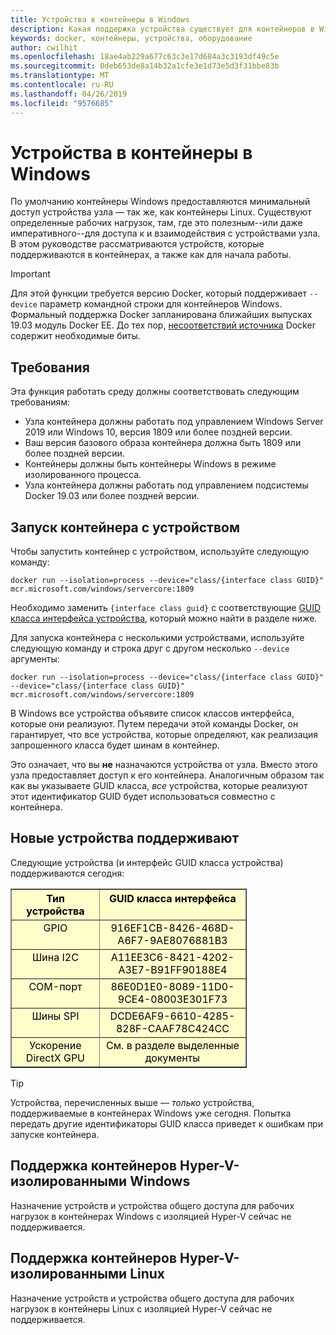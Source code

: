 ```yaml
---
title: Устройства в контейнеры в Windows
description: Какая поддержка устройства существует для контейнеров в Windows
keywords: docker, контейнеры, устройства, оборудование
author: cwilhit
ms.openlocfilehash: 18ae4ab229a677c63c3e17d684a3c3193df49c5e
ms.sourcegitcommit: 0deb653de8a14b32a1cfe3e1d73e5d3f31bbe83b
ms.translationtype: MT
ms.contentlocale: ru-RU
ms.lasthandoff: 04/26/2019
ms.locfileid: "9576685"
---
```

# <a name="devices-in-containers-on-windows"></a>Устройства в контейнеры в Windows

По умолчанию контейнеры Windows предоставляются минимальный доступ устройства узла — так же, как контейнеры Linux. Существуют определенные рабочих нагрузок, там, где это полезным--или даже императивного--для доступа к и взаимодействия с устройствами узла. В этом руководстве рассматриваются устройств, которые поддерживаются в контейнерах, а также как для начала работы.

> [!IMPORTANT]
> Для этой функции требуется версию Docker, который поддерживает `--device` параметр командной строки для контейнеров Windows. Формальный поддержка Docker запланирована ближайших выпусках 19.03 модуль Docker EE. До тех пор, [несоответствий источника](https://master.dockerproject.org/) Docker содержит необходимые биты.

## <a name="requirements"></a>Требования

Эта функция работать среду должны соответствовать следующим требованиям:
- Узла контейнера должны работать под управлением Windows Server 2019 или Windows 10, версия 1809 или более поздней версии.
- Ваш версия базового образа контейнера должна быть 1809 или более поздней версии.
- Контейнеры должны быть контейнеры Windows в режиме изолированного процесса.
- Узла контейнера должны работать под управлением подсистемы Docker 19.03 или более поздней версии.

## <a name="run-a-container-with-a-device"></a>Запуск контейнера с устройством

Чтобы запустить контейнер с устройством, используйте следующую команду:

```shell
docker run --isolation=process --device="class/{interface class GUID}" mcr.microsoft.com/windows/servercore:1809
```

Необходимо заменить `{interface class guid}` с соответствующие [GUID класса интерфейса устройства](https://docs.microsoft.com/en-us/windows-hardware/drivers/install/overview-of-device-interface-classes), который можно найти в разделе ниже.

Для запуска контейнера с несколькими устройствами, используйте следующую команду и строка друг с другом несколько `--device` аргументы:

```shell
docker run --isolation=process --device="class/{interface class GUID}" --device="class/{interface class GUID}" mcr.microsoft.com/windows/servercore:1809
```

В Windows все устройства объявите список классов интерфейса, которые они реализуют. Путем передачи этой команды Docker, он гарантирует, что все устройства, которые определяют, как реализация запрошенного класса будет шинам в контейнер.

Это означает, что вы **не** назначаются устройства от узла. Вместо этого узла предоставляет доступ к его контейнера. Аналогичным образом так как вы указываете GUID класса, _все_ устройства, которые реализуют этот идентификатор GUID будет использоваться совместно с контейнера.

## <a name="what-devices-are-supported"></a>Новые устройства поддерживают

Следующие устройства (и интерфейс GUID класса устройства) поддерживаются сегодня:
  
<table border="1" style="background-color:FFFFCC;border-collapse:collapse;border:1px solid FFCC00;color:000000;width:75%" cellpadding="5" cellspacing="5">
<thead>
<tr valign="top">
<th><center>Тип устройства</center></th>
<th><center>GUID класса интерфейса</center></th>
</tr>
</thead>
<tbody>
<tr valign="top">
<td><center>GPIO</center></td>
<td><center>916EF1CB-8426-468D-A6F7-9AE8076881B3</center></td>
</tr>
<tr valign="top">
<td><center>Шина I2C</center></td>
<td><center>A11EE3C6-8421-4202-A3E7-B91FF90188E4</center></td>
</tr>
<tr valign="top">
<td><center>COM-порт</center></td>
<td><center>86E0D1E0-8089-11D0-9CE4-08003E301F73</center></td>
</tr>
<tr valign="top">
<td><center>Шины SPI</center></td>
<td><center>DCDE6AF9-6610-4285-828F-CAAF78C424CC</center></td>
</tr>
<tr valign="top">
<td><center>Ускорение DirectX GPU</center></td>
<td><center>См. в разделе выделенные документы</center></td>
</tr>
</tbody>
</table>

> [!TIP]
> Устройства, перечисленных выше — _только_ устройства, поддерживаемые в контейнерах Windows уже сегодня. Попытка передать другие идентификаторы GUID класса приведет к ошибкам при запуске контейнера.

## <a name="hyper-v-isolated-windows-container-support"></a>Поддержка контейнеров Hyper-V-изолированными Windows

Назначение устройств и устройства общего доступа для рабочих нагрузок в контейнерах Windows с изоляцией Hyper-V сейчас не поддерживается.

## <a name="hyper-v-isolated-linux-container-support"></a>Поддержка контейнеров Hyper-V-изолированными Linux

Назначение устройств и устройства общего доступа для рабочих нагрузок в контейнеры Linux с изоляцией Hyper-V сейчас не поддерживается.
